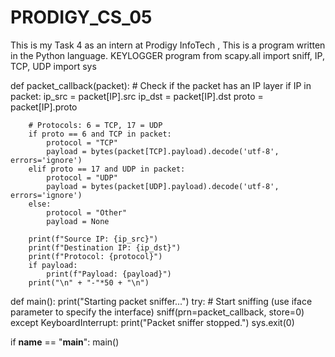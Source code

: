 # PRODIGY_CS_05
This is my Task 4 as an intern at Prodigy InfoTech ,  This is a program written in the Python language. KEYLOGGER program
from scapy.all import sniff, IP, TCP, UDP
import sys

def packet_callback(packet):
    # Check if the packet has an IP layer
    if IP in packet:
        ip_src = packet[IP].src
        ip_dst = packet[IP].dst
        proto = packet[IP].proto

        # Protocols: 6 = TCP, 17 = UDP
        if proto == 6 and TCP in packet:
            protocol = "TCP"
            payload = bytes(packet[TCP].payload).decode('utf-8', errors='ignore')
        elif proto == 17 and UDP in packet:
            protocol = "UDP"
            payload = bytes(packet[UDP].payload).decode('utf-8', errors='ignore')
        else:
            protocol = "Other"
            payload = None

        print(f"Source IP: {ip_src}")
        print(f"Destination IP: {ip_dst}")
        print(f"Protocol: {protocol}")
        if payload:
            print(f"Payload: {payload}")
        print("\n" + "-"*50 + "\n")

def main():
    print("Starting packet sniffer...")
    try:
        # Start sniffing (use iface parameter to specify the interface)
        sniff(prn=packet_callback, store=0)
    except KeyboardInterrupt:
        print("Packet sniffer stopped.")
        sys.exit(0)

if __name__ == "__main__":
    main()
